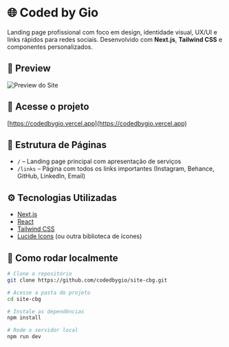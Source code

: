 # 🌐 Coded by Gio

Landing page profissional com foco em design, identidade visual, UX/UI e links rápidos para redes sociais. Desenvolvido com **Next.js**, **Tailwind CSS** e componentes personalizados.

## 📸 Preview

![Preview do Site](https://github.com/codedbygio/site-cbg/assets/preview-image.png) <!-- Substitua ou delete essa linha caso não tenha imagem -->

## 🔗 Acesse o projeto

[https://codedbygio.vercel.app](https://codedbygio.vercel.app)

## 📁 Estrutura de Páginas

- `/` – Landing page principal com apresentação de serviços
- `/links` – Página com todos os links importantes (Instagram, Behance, GitHub, LinkedIn, Email)

## ⚙️ Tecnologias Utilizadas

- [Next.js](https://nextjs.org/)
- [React](https://react.dev/)
- [Tailwind CSS](https://tailwindcss.com/)
- [Lucide Icons](https://lucide.dev/) (ou outra biblioteca de ícones)

## 🚀 Como rodar localmente

```bash
# Clone o repositório
git clone https://github.com/codedbygio/site-cbg.git

# Acesse a pasta do projeto
cd site-cbg

# Instale as dependências
npm install

# Rode o servidor local
npm run dev
